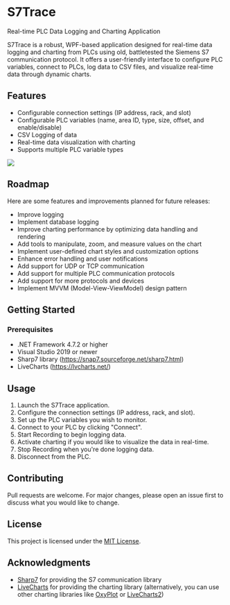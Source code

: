 # S7Trace
Real-time PLC Data Logging and Charting Application

S7Trace is a robust, WPF-based application designed for real-time data logging and charting from PLCs using old, battletested the Siemens S7 communication protocol. It offers a user-friendly interface to configure PLC variables, connect to PLCs, log data to CSV files, and visualize real-time data through dynamic charts.

## Features

- Configurable connection settings (IP address, rack, and slot)
- Configurable PLC variables (name, area ID, type, size, offset, and enable/disable)
- CSV Logging of data
- Real-time data visualization with charting
- Supports multiple PLC variable types

![](https://github.com/kurcontko/S7Trace/blob/main/S7Trace-Screenshot-Config.png)

## Roadmap

Here are some features and improvements planned for future releases:

- Improve logging
- Implement database logging
- Improve charting performance by optimizing data handling and rendering
- Add tools to manipulate, zoom, and measure values on the chart
- Implement user-defined chart styles and customization options
- Enhance error handling and user notifications
- Add support for UDP or TCP communication
- Add support for multiple PLC communication protocols
- Add support for more protocols and devices
- Implement MVVM (Model-View-ViewModel) design pattern

## Getting Started

### Prerequisites

- .NET Framework 4.7.2 or higher
- Visual Studio 2019 or newer
- Sharp7 library (https://snap7.sourceforge.net/sharp7.html)
- LiveCharts (https://lvcharts.net/)

## Usage

1. Launch the S7Trace application.
2. Configure the connection settings (IP address, rack, and slot).
3. Set up the PLC variables you wish to monitor.
4. Connect to your PLC by clicking "Connect".
5. Start Recording to begin logging data.
6. Activate charting if you would like to visualize the data in real-time.
7. Stop Recording when you're done logging data.
8. Disconnect from the PLC.

## Contributing

Pull requests are welcome. For major changes, please open an issue first to discuss what you would like to change.

## License

This project is licensed under the [MIT License](https://choosealicense.com/licenses/mit/).

## Acknowledgments

- [Sharp7](https://snap7.sourceforge.net/sharp7.html) for providing the S7 communication library
- [LiveCharts](https://lvcharts.net/) for providing the charting library (alternatively, you can use other charting libraries like [OxyPlot](https://github.com/oxyplot/oxyplot) or [LiveCharts2](https://github.com/beto-rodriguez/LiveCharts2))

